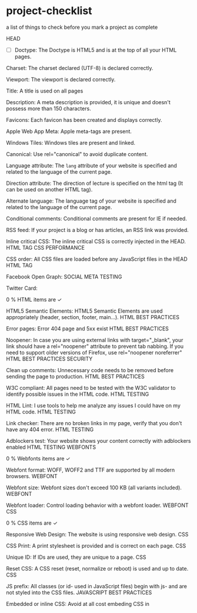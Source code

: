 # project-checklist
a list of things to check before you mark a project as complete

HEAD

- [ ] Doctype: The Doctype is HTML5 and is at the top of all your HTML pages.

Charset: The charset declared (UTF-8) is declared correctly.

Viewport: The viewport is declared correctly.

Title: A title is used on all pages

Description: A meta description is provided, it is unique and doesn't possess more than 150 characters.

Favicons: Each favicon has been created and displays correctly.

Apple Web App Meta: Apple meta-tags are present.

Windows Tiles: Windows tiles are present and linked.

Canonical: Use rel="canonical" to avoid duplicate content.

Language attribute: The <code>lang</code> attribute of your website is specified and related to the language of the current page.

Direction attribute: The direction of lecture is specified on the html tag (It can be used on another HTML tag).

Alternate language: The language tag of your website is specified and related to the language of the current page.

Conditional comments: Conditional comments are present for IE if needed.

RSS feed: If your project is a blog or has articles, an RSS link was provided.

Inline critical CSS: The inline critical CSS is correctly injected in the HEAD.
HTML TAG CSS PERFORMANCE

CSS order: All CSS files are loaded before any JavaScript files in the HEAD
HTML TAG

Facebook Open Graph:
SOCIAL META TESTING

Twitter Card:

0 % HTML items are ✓
 
 

HTML5 Semantic Elements: HTML5 Semantic Elements are used appropriately (header, section, footer, main...).
HTML BEST PRACTICES

Error pages: Error 404 page and 5xx exist
HTML BEST PRACTICES

Noopener: In case you are using external links with target="_blank", your link should have a rel="noopener" attribute to prevent tab nabbing. If you need to support older versions of Firefox, use rel="noopener noreferrer"
HTML BEST PRACTICES SECURITY

Clean up comments: Unnecessary code needs to be removed before sending the page to production.
HTML BEST PRACTICES

W3C compliant: All pages need to be tested with the W3C validator to identify possible issues in the HTML code.
HTML TESTING

HTML Lint: I use tools to help me analyze any issues I could have on my HTML code.
HTML TESTING

Link checker: There are no broken links in my page, verify that you don't have any 404 error.
HTML TESTING

Adblockers test: Your website shows your content correctly with adblockers enabled
HTML TESTING
WEBFONTS

0 % Webfonts items are ✓
 
 

Webfont format: WOFF, WOFF2 and TTF are supported by all modern browsers.
WEBFONT

Webfont size: Webfont sizes don't exceed 100 KB (all variants included).
WEBFONT

Webfont loader: Control loading behavior with a webfont loader.
WEBFONT
CSS

0 % CSS items are ✓
 
 

Responsive Web Design: The website is using responsive web design.
CSS

CSS Print: A print stylesheet is provided and is correct on each page.
CSS

Unique ID: If IDs are used, they are unique to a page.
CSS

Reset CSS: A CSS reset (reset, normalize or reboot) is used and up to date.
CSS

JS prefix: All classes (or id- used in JavaScript files) begin with js- and are not styled into the CSS files.
JAVASCRIPT BEST PRACTICES

Embedded or inline CSS: Avoid at all cost embeding CSS in <style> tags or using inline CSS
CSS

Vendor prefixes: CSS vendor prefixes are used and are generated accordingly with your browser support compatibility.
CSS

Concatenation: CSS files are concatenated in a single file (Not for HTTP/2).
CSS PERFORMANCE

Minification: All CSS files are minified.
CSS PERFORMANCE

Non-blocking: CSS files need to be non-blocking to prevent the DOM from taking time to load.
CSS PERFORMANCE

Stylelint: All CSS or SCSS files are without any errors.
CSS TESTING

Responsive web design: All pages were tested with the correct breakpoints.
CSS TESTING

CSS Validator: The CSS was tested and pertinent errors were corrected.
CSS TESTING

Desktop Browsers: All pages were tested on all current desktop browsers (Safari, Firefox, Chrome, Internet Explorer, EDGE...)
CSS TESTING

Mobile Browsers: All pages were tested on all current mobile browsers (Native browser, Chrome, Safari...)
CSS TESTING

OS: All pages were tested on all current OS (Windows, Android, iOS, Mac...)
CSS TESTING

Reading direction: All pages need to be tested for LTR and RTL languages if they need to be supported.
CSS TESTING
JAVASCRIPT

0 % JavaScript items are ✓
 
 

JavaScript Inline: You don't have any JavaScript code inline (mixed with your HTML code).
JAVASCRIPT

Concatenation: JavaScript files are concatenated.
JAVASCRIPT

Minification: JavaScript files are minified (you can add the .min suffix).
JAVASCRIPT

JavaScript security:
JAVASCRIPT SECURITY

noscript tag: Use `<noscript>` tag in the HTML body if a script type on the page is unsupported or if scripting is currently turned off in the browser. This will be helpful in client-side rendering heavy apps such as React.js.
JAVASCRIPT

Non-blocking: JavaScript files are loaded asynchronously using async or deferred using defer attribute.
JAVASCRIPT PERFORMANCE

Modernizr: If you need to target some specific features you can use a custom Modernizr to add classes in your <html> tag.
JAVASCRIPT

ESLint: No errors are flagged by ESLint (based on your configuration or standards rules).
JAVASCRIPT TESTING
IMAGES

0 % Images items are ✓
 
 

Optimization: All images are optimized to be rendered in the browser. WebP format could be used for critical pages (like Homepage)
IMAGES BEST PRACTICES

Picture/Srcset: You use picture/srcset to provide the most appropriate image for the current viewport of the user.
IMAGES

Retina: You provide layout images 2x or 3x, support retina display.
IMAGES

Sprite: Small images are in a sprite file (in the case of icons, they can be in an SVG sprite image).
IMAGES

Width and Height: Set width and height attributes on <img> if the final rendered image size is known (can be omitted for CSS sizing).
IMAGES

Alternative text: All <img> have an alternative text which describe the image visually.
IMAGES

Lazy loading: Images are lazyloaded (A noscript fallback is always provided).
IMAGES PERFORMANCE
ACCESSIBILITY

0 % Accessibility items are ✓
 
 

Progressive enhancement: Major functionality like main navigation and search should work without JavaScript enabled.
BEST PRACTICES

Color contrast: Color contrast should at least pass WCAG AA (AAA for mobile).
BEST PRACTICES

H1: All pages have an H1 which is not the title of the website.
BEST PRACTICES SEO

Headings: Headings should be used properly and in the right order (H1 to H6).
BEST PRACTICES

Specific HTML5 input types are used: This is especially important for mobile devices that show customized keypads and widgets for different types.

Label: A label is associated with each input form element. In case a label can't be displayed, use aria-label instead.

Accessibility standards testing: Use the WAVE tool to test if your page respects the accessibility standards.
TESTING

Keyboard navigation: Test your website using only your keyboard in a previsible order. All interactive elements are reachable and usable.
TESTING

Screen reader: All pages were tested in two or more screen readers (such as JAWS, VoiceOver, and NVDA).
TESTING

Focus style: If the focus is disabled, it is replaced by visible state in CSS.
TESTING
PERFORMANCE

0 % Performance items are ✓
 
 

Page weight: The weight of each page is between 0 and 500 KB.
PERFORMANCE

Minified HTML: Your HTML is minified.
HTML PERFORMANCE

Lazy loading: Images, scripts and CSS need to be lazy loaded to improve the response time of the current page (See details in their respective sections)
BEST PRACTICES

Cookie size: If you are using cookies be sure each cookie doesn't exceed 4096 bytes and your domain name doesn't have more than 20 cookies.
BEST PRACTICES

Third party components:
BEST PRACTICES

DNS resolution: DNS of third-party services that may be needed are resolved in advance during idle time using dns-prefetch.
REQUESTS

Preconnection: DNS lookup, TCP handshake and TLS negotiation with services that will be needed soon is done in advance during idle time using preconnect.
REQUESTS

Prefetching: Resources that will be needed soon (e.g. lazy loaded images) are requested in advance during idle time using prefetch.
REQUESTS

Preloading: Resources needed in the current page (e.g. scripts placed at the end of <body>) in advance using preload.
REQUESTS

Google PageSpeed: All your pages were tested (not only the homepage) and have a score of at least 90/100.
TESTING
SEO

0 % SEO items are ✓
 
 

Google Analytics: Google Analytics is installed and correctly configured.
SEO

Headings logic: Heading text helps to understand the content in the current page.
SEO ACCESSIBILITY HTML

sitemap.xml: A sitemap.xml exists and was submitted to Google Search Console.
SEO

robots.txt: The robots.txt is not blocking webpages.
SEO TESTING

Structured Data: Pages using structured data are tested and are without errors. Structured data helps crawlers understand the content in the current page.
SEO TESTING

Sitemap HTML: An HTML sitemap is provided and is accessible via a link in the footer of your website.
SEO HTML

Pagination link tags: Provide rel="prev" and rel="next" to indicate paginated content.
SEO HTML
Project Name
Page title or URL
Developer's name or team
0/47 ✓ high priority
0/25 ✓ medium priority
0/16 ✓ low priority
F
Front‑End_Checklist followed
